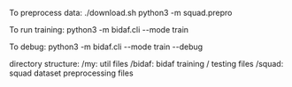To preprocess data: 
./download.sh
python3 -m squad.prepro

To run training:
python3 -m bidaf.cli --mode train

To debug:
python3 -m bidaf.cli --mode train --debug

directory structure:
/my: util files
/bidaf: bidaf training / testing files
/squad: squad dataset preprocessing files

